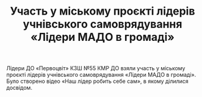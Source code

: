﻿---
title: Участь у міському проєкті лідерів учнівського самоврядування «Лідери МАДО в громаді»
---

Лідери ДО «Первоцвіт» КЗШ №55 КМР ДО взяли участь у міському проєкті лідерів учнівського самоврядування «Лідери МАДО в громаді». Було створено відео «Наш лідер робить себе сам», в якому ділилися досвідом.

<youtube id="5tIqOULbY6A" />
